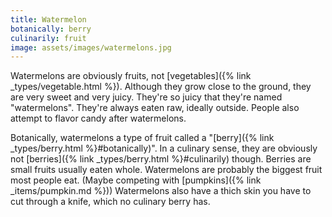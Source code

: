 ```yaml
---
title: Watermelon
botanically: berry
culinarily: fruit
image: assets/images/watermelons.jpg
---
```

Watermelons are obviously fruits, not [vegetables]({% link _types/vegetable.html %}). Although they grow close to the ground, they are very sweet and very juicy. They're so juicy that they're named "watermelons". They're always eaten raw, ideally outside. People also attempt to flavor candy after watermelons.

Botanically, watermelons a type of fruit called a "[berry]({% link _types/berry.html %}#botanically)". In a culinary sense, they are obviously not [berries]({% link _types/berry.html %}#culinarily) though. Berries are small fruits usually eaten whole. Watermelons are probably the biggest fruit most people eat. (Maybe competing with [pumpkins]({% link _items/pumpkin.md %})) Watermelons also have a thich skin you have to cut through a knife, which no culinary berry has.